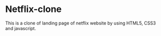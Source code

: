 # Netflix-clone

This is a clone of landing page of netflix website by using HTML5, CSS3 and javascript.

